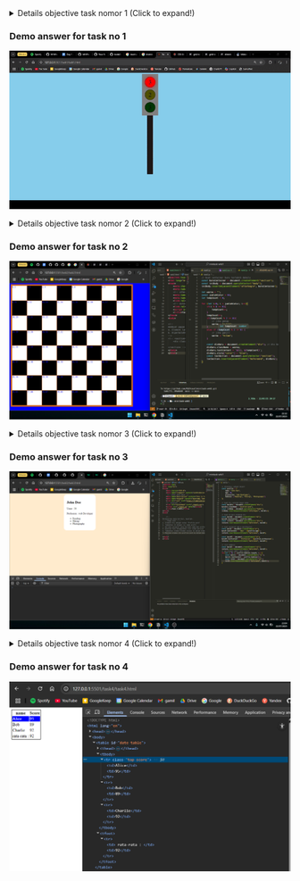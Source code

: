 <details>
<summary> Details objective task nomor 1 (Click to expand!)  </summary>

```
membuat tampilan lampu lalu lintas dengan menggunakan HTML dan CSS
 a. Memberikan interaksi seperti lampu lalu lintas pada umumnya menggunakan JS 
   i. Diawali dengan lampu warna merah yang menyala
   ii. Setelah 3 detik matikan merah dan nyalakan kuning
   iii. Setelah 2 detik matikan kuning dan nyalakan hijau
   iv. Biarkan hijau menyala selama 3 detik, lalu kembali lagi menjadi merah
 b. Gunakan method dan property dari object element
```

</details>


### Demo answer for task no 1 

![demo_no1](./demo/answer_no1.gif)

<details>
<summary> Details objective task nomor 2 (Click to expand!) </summary>

```
membuat papan catur dengan menggunakan dynamic element
a. Element langsung ditambahkan kedalam body
b. Diperbolehkan untuk memberikan styling sebagus mungkin
```

</details>

### Demo answer for task no 2

![demo_no2](./demo/answer_no2.png)

<details>
<summary>  Details objective task nomor 3 (Click to expand!) </summary>

```
Berdasarkan data berikut, buatlah:
```

![soal_3](./demo/soal_task3.png)

```
a. Element div dengan kelas "Profile-card"
b. Tambahkan h2 dengan isi nama profil
c. Berikan paragraf yang berikan nama dan profesi (umur: 30, profesi: web Developer)
d. Buatlah hobi menggunakan list tidak berurut
e. Tambahkan elemen-elemen diatas ke dalam element div profile-card
f. Masukan elemen div profile-card ke dalam body
```

</details>


### Demo answer for task no 3

![demo_no3](./demo/answer_no3.png)

<details>
<summary>  Details objective task nomor 4 (Click to expand!) </summary>

```
Berdasarkan struktur tabel dibawah ini, ubahlah:
```

![soal_task4](./demo/soal_task4.png)

```
a. Tambahkan baris baru dengan nama charlie dan nilai 92
b. ubah nilai bob menjadi 89
c. Berikan kelas top-score pada baris dengan nama Alice
d.  Tambahkan baris tabel footer dengan isi average dan kalkulasikan nilai rata-ratanya
```

</details>


### Demo answer for task no 4

![demo_no4](./demo/answer_no4.png)

